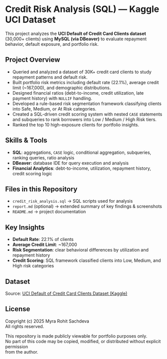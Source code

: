 # Credit Risk Analysis (SQL) — Kaggle UCI Dataset

This project analyzes the **UCI Default of Credit Card Clients dataset** (30,000+ clients) using **MySQL (via DBeaver)** to evaluate repayment behavior, default exposure, and portfolio risk.

## Project Overview
- Queried and analyzed a dataset of 30K+ credit card clients to study repayment patterns and default risk.  
- Built portfolio risk metrics including default rate (22.1%), average credit limit (~167,000), and demographic distributions.  
- Designed financial ratios (debt-to-income, credit utilization, late payment history) with `NULLIF` handling.  
- Developed a rule-based risk segmentation framework classifying clients into Safe, Medium, or At Risk categories.  
- Created a SQL-driven credit scoring system with nested `CASE` statements and subqueries to rank borrowers into Low / Medium / High Risk tiers.  
- Ranked the top 10 high-exposure clients for portfolio insights.  

## Skills & Tools
- **SQL**: aggregations, `CASE` logic, conditional aggregation, subqueries, ranking queries, ratio analysis  
- **DBeaver**: database IDE for query execution and analysis  
- **Financial Analytics**: debt-to-income, utilization, repayment history, credit scoring logic  

## Files in this Repository
- `credit_risk_analysis.sql` → SQL scripts used for analysis  
- `report.md` (optional) → extended summary of key findings & screenshots  
- `README.md` → project documentation  

## Key Insights
- **Default Rate**: 22.1% of clients  
- **Average Credit Limit**: ~167,000  
- **Risk Segmentation**: clear behavioral differences by utilization and repayment history  
- **Credit Scoring**: SQL framework classified clients into Low, Medium, and High risk categories  

## Dataset
Source: [UCI Default of Credit Card Clients Dataset (Kaggle)](https://www.kaggle.com/datasets/uciml/default-of-credit-card-clients-dataset?resource=download)  

## License
Copyright (c) 2025 Myra Rohit Sachdeva  
All rights reserved.  

This repository is made publicly viewable for portfolio purposes only.  
No part of this code may be copied, modified, or distributed without explicit permission  
from the author.

